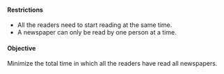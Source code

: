 #### Restrictions ####
- All the readers need to start reading at the same time.
- A newspaper can only be read by one person at a time.

#### Objective ####

Minimize the total time in which all the readers have read all newspapers.